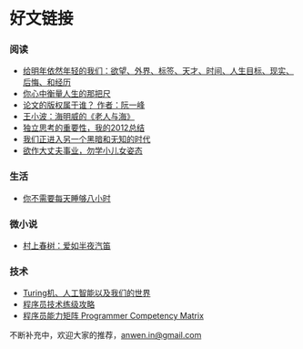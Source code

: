 好文链接
========


### 阅读
* [给明年依然年轻的我们：欲望、外界、标签、天才、时间、人生目标、现实、后悔、和经历](http://blog.sina.com.cn/s/blog_6e8e05ac0100wu4h.html )
* [你心中衡量人生的那把尺](http://www.productivelife.cn/2013/01/how-will-you-measure-your-life.html)
* [论文的版权属于谁？ 作者：阮一峰](http://www.ruanyifeng.com/blog/2011/08/copyright_of_academic_papers.html)
* [王小波：海明威的《老人与海》](http://www.douban.com/group/topic/9157391/)
* [独立思考的重要性，我的2012总结](http://linlis.me/post/39927773993)
* [我们正进入另一个黑暗和无知的时代](http://jianshu.io/p/Ht77DQ)
* [欲作大丈夫事业，勿学小儿女姿态](http://jianshu.io/p/ucKAMb)

### 生活
* [你不需要每天睡够八小时](http://jianshu.io/p/xNVzKC)

### 微小说
* [村上春树：爱如半夜汽笛](http://site.douban.com/163373/widget/notes/8731208/note/218636120/)

### 技术
* [Turing机、人工智能以及我们的世界](http://www.matrix67.com/blog/archives/4930)
* [程序员技术练级攻略](http://coolshell.cn/articles/4990.html)
* [程序员能力矩阵 Programmer Competency Matrix](http://static.icybear.net/%5BCN%5DProgrammer%20competency%20matrix.htm)

不断补充中，欢迎大家的推荐，anwen.in@gmail.com